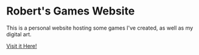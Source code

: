 # Robert's Games Website
This is a personal website hosting some games I've created, as well as my digital art.

[Visit it Here!](https://r303vermeulen.github.io/Games)